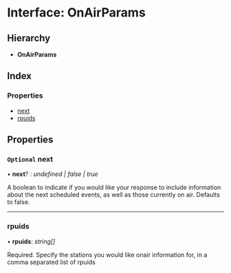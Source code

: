 # Interface: OnAirParams

## Hierarchy

-   **OnAirParams**

## Index

### Properties

-   [next](onairparams.md#optional-next)
-   [rpuids](onairparams.md#rpuids)

## Properties

### `Optional` next

• **next**? : _undefined | false | true_

A boolean to indicate if you would like your response to include information
about the next scheduled events, as well as those currently on air. Defaults to
false.

---

### rpuids

• **rpuids**: _string[]_

Required. Specify the stations you would like onair information for, in a comma
separated list of rpuids
